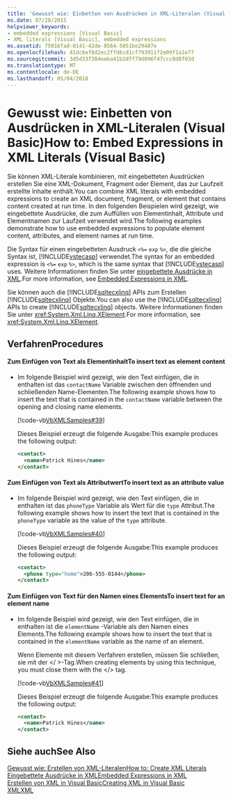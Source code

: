 ```yaml
---
title: 'Gewusst wie: Einbetten von Ausdrücken in XML-Literalen (Visual Basic)'
ms.date: 07/20/2015
helpviewer_keywords:
- embedded expressions [Visual Basic]
- XML literals [Visual Basic], embedded expressions
ms.assetid: 75016fad-0141-42de-8564-5051be29487e
ms.openlocfilehash: 41dc6ef8d2ec2ffd6cd1cf793911f2e09f1a1e77
ms.sourcegitcommit: 3d5d33f384eeba41b2dff79d096f47ccc8d8f03d
ms.translationtype: MT
ms.contentlocale: de-DE
ms.lasthandoff: 05/04/2018
---
```

# <a name="how-to-embed-expressions-in-xml-literals-visual-basic"></a><span data-ttu-id="45672-102">Gewusst wie: Einbetten von Ausdrücken in XML-Literalen (Visual Basic)</span><span class="sxs-lookup"><span data-stu-id="45672-102">How to: Embed Expressions in XML Literals (Visual Basic)</span></span>
<span data-ttu-id="45672-103">Sie können XML-Literale kombinieren, mit eingebetteten Ausdrücken erstellen Sie eine XML-Dokument, Fragment oder Element, das zur Laufzeit erstellte Inhalte enthält.</span><span class="sxs-lookup"><span data-stu-id="45672-103">You can combine XML literals with embedded expressions to create an XML document, fragment, or element that contains content created at run time.</span></span> <span data-ttu-id="45672-104">In den folgenden Beispielen wird gezeigt, wie eingebettete Ausdrücke, die zum Auffüllen von Elementinhalt, Attribute und Elementnamen zur Laufzeit verwendet wird.</span><span class="sxs-lookup"><span data-stu-id="45672-104">The following examples demonstrate how to use embedded expressions to populate element content, attributes, and element names at run time.</span></span>  
  
 <span data-ttu-id="45672-105">Die Syntax für einen eingebetteten Ausdruck `<%=` `exp` `%>`, die die gleiche Syntax ist, [!INCLUDE[vstecasp](~/includes/vstecasp-md.md)] verwendet.</span><span class="sxs-lookup"><span data-stu-id="45672-105">The syntax for an embedded expression is `<%=` `exp` `%>`, which is the same syntax that [!INCLUDE[vstecasp](~/includes/vstecasp-md.md)] uses.</span></span> <span data-ttu-id="45672-106">Weitere Informationen finden Sie unter [eingebettete Ausdrücke in XML](../../../../visual-basic/programming-guide/language-features/xml/embedded-expressions-in-xml.md).</span><span class="sxs-lookup"><span data-stu-id="45672-106">For more information, see [Embedded Expressions in XML](../../../../visual-basic/programming-guide/language-features/xml/embedded-expressions-in-xml.md).</span></span>  
  
 <span data-ttu-id="45672-107">Sie können auch die [!INCLUDE[sqltecxlinq](~/includes/sqltecxlinq-md.md)] APIs zum Erstellen [!INCLUDE[sqltecxlinq](~/includes/sqltecxlinq-md.md)] Objekte.</span><span class="sxs-lookup"><span data-stu-id="45672-107">You can also use the [!INCLUDE[sqltecxlinq](~/includes/sqltecxlinq-md.md)] APIs to create [!INCLUDE[sqltecxlinq](~/includes/sqltecxlinq-md.md)] objects.</span></span> <span data-ttu-id="45672-108">Weitere Informationen finden Sie unter <xref:System.Xml.Linq.XElement>.</span><span class="sxs-lookup"><span data-stu-id="45672-108">For more information, see <xref:System.Xml.Linq.XElement>.</span></span>  
  
## <a name="procedures"></a><span data-ttu-id="45672-109">Verfahren</span><span class="sxs-lookup"><span data-stu-id="45672-109">Procedures</span></span>  
  
#### <a name="to-insert-text-as-element-content"></a><span data-ttu-id="45672-110">Zum Einfügen von Text als Elementinhalt</span><span class="sxs-lookup"><span data-stu-id="45672-110">To insert text as element content</span></span>  
  
-   <span data-ttu-id="45672-111">Im folgende Beispiel wird gezeigt, wie den Text einfügen, die in enthalten ist das `contactName` Variable zwischen den öffnenden und schließenden Name-Elementen.</span><span class="sxs-lookup"><span data-stu-id="45672-111">The following example shows how to insert the text that is contained in the `contactName` variable between the opening and closing name elements.</span></span>  
  
     [!code-vb[VbXMLSamples#39](../../../../visual-basic/language-reference/operators/codesnippet/VisualBasic/how-to-embed-expressions-in-xml-literals_1.vb)]  
  
     <span data-ttu-id="45672-112">Dieses Beispiel erzeugt die folgende Ausgabe:</span><span class="sxs-lookup"><span data-stu-id="45672-112">This example produces the following output:</span></span>  
  
    ```xml  
    <contact>  
      <name>Patrick Hines</name>  
    </contact>  
    ```  
  
#### <a name="to-insert-text-as-an-attribute-value"></a><span data-ttu-id="45672-113">Zum Einfügen von Text als Attributwert</span><span class="sxs-lookup"><span data-stu-id="45672-113">To insert text as an attribute value</span></span>  
  
-   <span data-ttu-id="45672-114">Im folgende Beispiel wird gezeigt, wie den Text einfügen, die in enthalten ist das `phoneType` Variable als Wert für die `type` Attribut.</span><span class="sxs-lookup"><span data-stu-id="45672-114">The following example shows how to insert the text that is contained in the `phoneType` variable as the value of the `type` attribute.</span></span>  
  
     [!code-vb[VbXMLSamples#40](../../../../visual-basic/language-reference/operators/codesnippet/VisualBasic/how-to-embed-expressions-in-xml-literals_2.vb)]  
  
     <span data-ttu-id="45672-115">Dieses Beispiel erzeugt die folgende Ausgabe:</span><span class="sxs-lookup"><span data-stu-id="45672-115">This example produces the following output:</span></span>  
  
    ```xml  
    <contact>  
      <phone type="home">206-555-0144</phone>  
    </contact>  
    ```  
  
#### <a name="to-insert-text-for-an-element-name"></a><span data-ttu-id="45672-116">Zum Einfügen von Text für den Namen eines Elements</span><span class="sxs-lookup"><span data-stu-id="45672-116">To insert text for an element name</span></span>  
  
-   <span data-ttu-id="45672-117">Im folgende Beispiel wird gezeigt, wie den Text einfügen, die in enthalten ist die `elementName` -Variable als den Namen eines Elements.</span><span class="sxs-lookup"><span data-stu-id="45672-117">The following example shows how to insert the text that is contained in the `elementName` variable as the name of an element.</span></span>  
  
     <span data-ttu-id="45672-118">Wenn Elemente mit diesem Verfahren erstellen, müssen Sie schließen, sie mit der \</ >-Tag.</span><span class="sxs-lookup"><span data-stu-id="45672-118">When creating elements by using this technique, you must close them with the \</> tag.</span></span>  
  
     [!code-vb[VbXMLSamples#41](../../../../visual-basic/language-reference/operators/codesnippet/VisualBasic/how-to-embed-expressions-in-xml-literals_3.vb)]  
  
     <span data-ttu-id="45672-119">Dieses Beispiel erzeugt die folgende Ausgabe:</span><span class="sxs-lookup"><span data-stu-id="45672-119">This example produces the following output:</span></span>  
  
    ```xml  
    <contact>  
      <name>Patrick Hines</name>  
    </contact>  
    ```  
  
## <a name="see-also"></a><span data-ttu-id="45672-120">Siehe auch</span><span class="sxs-lookup"><span data-stu-id="45672-120">See Also</span></span>  
 [<span data-ttu-id="45672-121">Gewusst wie: Erstellen von XML-Literalen</span><span class="sxs-lookup"><span data-stu-id="45672-121">How to: Create XML Literals</span></span>](../../../../visual-basic/programming-guide/language-features/xml/how-to-create-xml-literals.md)  
 [<span data-ttu-id="45672-122">Eingebettete Ausdrücke in XML</span><span class="sxs-lookup"><span data-stu-id="45672-122">Embedded Expressions in XML</span></span>](../../../../visual-basic/programming-guide/language-features/xml/embedded-expressions-in-xml.md)  
 [<span data-ttu-id="45672-123">Erstellen von XML in Visual Basic</span><span class="sxs-lookup"><span data-stu-id="45672-123">Creating XML in Visual Basic</span></span>](../../../../visual-basic/programming-guide/language-features/xml/creating-xml.md)  
 [<span data-ttu-id="45672-124">XML</span><span class="sxs-lookup"><span data-stu-id="45672-124">XML</span></span>](../../../../visual-basic/programming-guide/language-features/xml/index.md)
